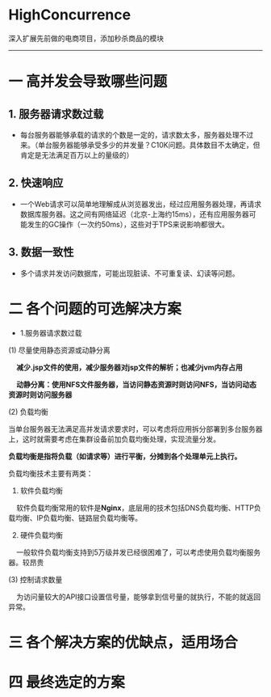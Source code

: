 # HighConcurrence
深入扩展先前做的电商项目，添加秒杀商品的模块
***
# 一 高并发会导致哪些问题
## 1. 服务器请求数过载
- 每台服务器能够承载的请求的个数是一定的，请求数太多，服务器处理不过来。（单台服务器能够承受多少的并发量？C10K问题。具体数目不太确定，但肯定是无法满足百万以上的量级的）
## 2. 快速响应
- 一个Web请求可以简单地理解成从浏览器发出，经过应用服务器处理，再请求数据库服务器。这之间有网络延迟（北京-上海约15ms），还有应用服务器可能发生的GC操作（一次约50ms），这些对于TPS来说影响都很大。
## 3. 数据一致性
- 多个请求并发访问数据库，可能出现脏读、不可重复读、幻读等问题。
# 二 各个问题的可选解决方案
- 1.服务器请求数过载

(1) 尽量使用静态资源或动静分离

&nbsp; &nbsp; **减少.jsp文件的使用，减少服务器对jsp文件的解析；也减少jvm内存占用**

&nbsp; &nbsp; **动静分离：使用NFS文件服务器，当访问静态资源时则访问NFS，当访问动态资源时则访问服务器**

(2) 负载均衡

当单台服务器无法满足高并发请求要求时，可以考虑将应用拆分部署到多台服务器上，这时就需要考虑在集群设备前加负载均衡处理，实现流量分发。

**负载均衡是指将负载（如请求等）进行平衡，分摊到各个处理单元上执行。**

负载均衡技术主要有两类：

1. 软件负载均衡

&nbsp; &nbsp; 软件负载均衡常用的软件是**Nginx**，底层用的技术包括DNS负载均衡、HTTP负载均衡、IP负载均衡、链路层负载均衡等。

2. 硬件负载均衡

&nbsp; &nbsp; 一般软件负载均衡支持到5万级并发已经很困难了，可以考虑使用负载均衡服务器。较昂贵

(3) 控制请求数量

&nbsp; &nbsp; 为访问量较大的API接口设置信号量，能够拿到信号量的就执行，不能的就返回异常。

# 三 各个解决方案的优缺点，适用场合

# 四 最终选定的方案
